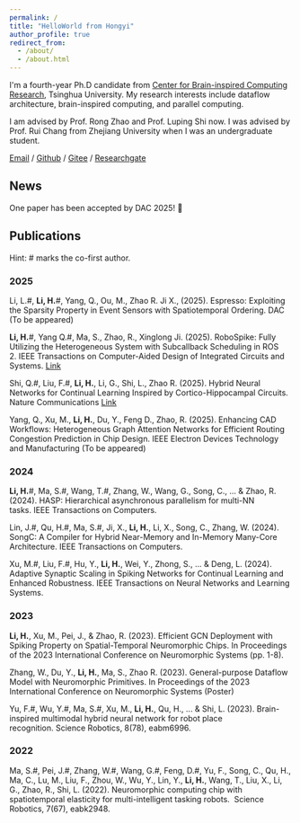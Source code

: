 ```yaml
---
permalink: /
title: "HelloWorld from Hongyi"
author_profile: true
redirect_from: 
  - /about/
  - /about.html
---
```


I'm a fourth-year Ph.D candidate from [Center for Brain-inspired Computing Research](https://www.cbicr.tsinghua.edu.cn/), Tsinghua University. My research interests include dataflow architecture, brain-inspired computing, and parallel computing.

I am advised by Prof. Rong Zhao and Prof. Luping Shi now. I was advised by Prof. Rui Chang from Zhejiang University when I was an undergraduate student.

[Email](hy-li21@mails.tsinghua.edu.cn) / [Github](https://github.com/Man0xbfc00380) / [Gitee](https://gitee.com/lhy_giytee) / [Researchgate](https://www.researchgate.net/profile/Hongyi-Li-30)

## News
One paper has been accepted by DAC 2025! :triangular_flag_on_post:

## Publications

Hint: \# marks the co-first author.

### 2025

Li, L.#, **Li, H.**#, Yang, Q., Ou, M., Zhao R. Ji X., (2025). Espresso: Exploiting the Sparsity Property in Event Sensors with Spatiotemporal Ordering. DAC 
(To be appeared)

**Li, H.**#, Yang Q.#, Ma, S., Zhao, R., Xinglong Ji. (2025). RoboSpike: Fully Utilizing the Heterogeneous System with Subcallback Scheduling in ROS 2. IEEE Transactions on Computer-Aided Design of Integrated Circuits and Systems. [Link](https://ieeexplore.ieee.org/document/10870360)

Shi, Q.#, Liu, F.#, **Li, H.**, Li, G., Shi, L., Zhao R. (2025). Hybrid Neural Networks for Continual Learning Inspired by Cortico-Hippocampal Circuits. Nature Communications [Link]([https://ieeexplore.ieee.org/document/10870360](https://www.nature.com/articles/s41467-025-56405-9))

Yang, Q., Xu, M., **Li, H.**, Du, Y., Feng D., Zhao, R. (2025). Enhancing CAD Workflows: Heterogeneous Graph Attention Networks for Efficient Routing Congestion Prediction in Chip Design. IEEE Electron Devices Technology and Manufacturing (To be appeared)

### 2024

**Li, H.**#, Ma, S.#, Wang, T.#, Zhang, W., Wang, G., Song, C., ... & Zhao, R. (2024). HASP: Hierarchical asynchronous parallelism for multi-NN tasks. IEEE Transactions on Computers. 

Lin, J.#, Qu, H.#, Ma, S.#,  Ji, X., **Li, H.**, Li, X., Song, C., Zhang, W. (2024). SongC: A Compiler for Hybrid Near-Memory and In-Memory Many-Core Architecture. IEEE Transactions on Computers. 

Xu, M.#, Liu, F.#, Hu, Y., **Li, H.**, Wei, Y., Zhong, S., ... & Deng, L. (2024). Adaptive Synaptic Scaling in Spiking Networks for Continual Learning and Enhanced Robustness. IEEE Transactions on Neural Networks and Learning Systems. 

### 2023

**Li, H.**, Xu, M., Pei, J., & Zhao, R. (2023). Efficient GCN Deployment with Spiking Property on Spatial-Temporal Neuromorphic Chips. In Proceedings of the 2023 International Conference on Neuromorphic Systems (pp. 1-8). 

Zhang, W., Du, Y., **Li, H.**, Ma, S., Zhao R. (2023). General-purpose Dataflow Model with Neuromorphic Primitives. In Proceedings of the 2023 International Conference on Neuromorphic Systems (Poster)

Yu, F.#, Wu, Y.#, Ma, S.#, Xu, M., **Li, H.**, Qu, H., ... & Shi, L. (2023). Brain-inspired multimodal hybrid neural network for robot place recognition. Science Robotics, 8(78), eabm6996. 

### 2022

Ma, S.#, Pei, J.#, Zhang, W.#, Wang, G.#, Feng, D.#, Yu, F., Song, C., Qu, H., Ma, C., Lu, M., Liu, F., Zhou, W., Wu, Y., Lin, Y., **Li, H.**, Wang, T., Liu, X., Li, G., Zhao, R., Shi, L. (2022). Neuromorphic computing chip with spatiotemporal elasticity for multi-intelligent tasking robots.  Science Robotics, 7(67), eabk2948. 
